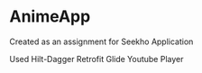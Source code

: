 # AnimeApp

Created as an assignment for Seekho Application

Used 
Hilt-Dagger
Retrofit
Glide
Youtube Player
